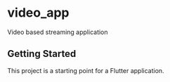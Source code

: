 # video_app

Video based streaming application

## Getting Started

This project is a starting point for a Flutter application.

